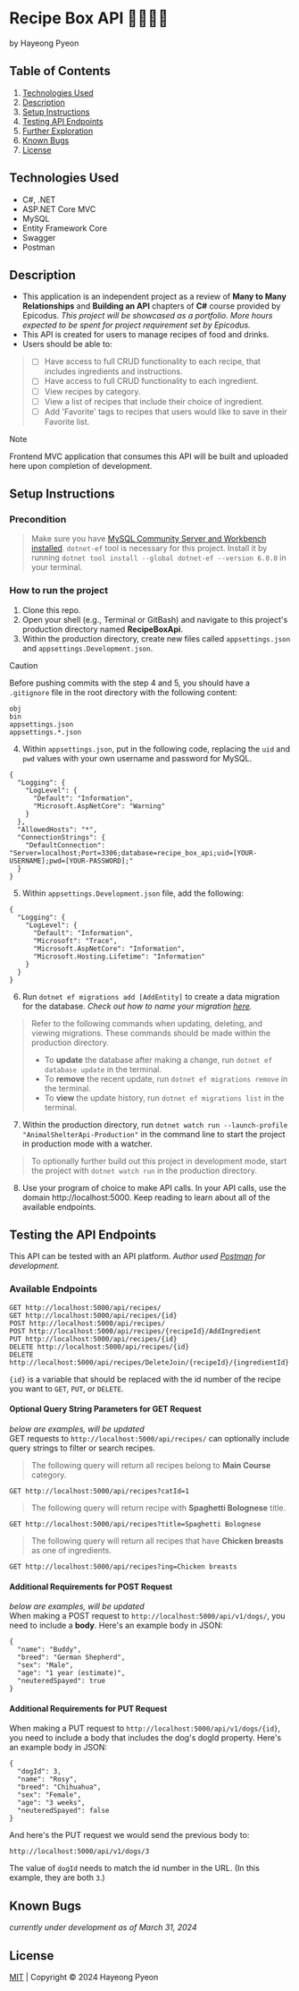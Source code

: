 # Recipe Box API 👩🏻‍🍳📖
by Hayeong Pyeon

## Table of Contents
1. [Technologies Used](#technologies-used)
2. [Description](#description)
3. [Setup Instructions](#setup-instructions)
4. [Testing API Endpoints](#testing-the-api-endpoints)
5. [Further Exploration](#further-exploration-versioning)
4. [Known Bugs](#known-bugs)
5. [License](#license)

## Technologies Used
- C#, .NET
- ASP.NET Core MVC
- MySQL
- Entity Framework Core
- Swagger 
- Postman 

## Description
- This application is an independent project as a review of **Many to Many Relationships** and **Building an API** chapters of **C#** course provided by Epicodus. *This project will be showcased as a portfolio. More hours expected to be spent for project requirement set by Epicodus.*
- This API is created for users to manage recipes of food and drinks.
- Users should be able to: 
> - [ ] Have access to full CRUD functionality to each recipe, that includes ingredients and instructions. 
> - [ ] Have access to full CRUD functionality to each ingredient.
> - [ ] View recipes by category.
> - [ ] View a list of recipes that include their choice of ingredient.
> - [ ] Add 'Favorite' tags to recipes that users would like to save in their Favorite list. 

> [!NOTE]
> Frontend MVC application that consumes this API will be built and uploaded here upon completion of development.

## Setup Instructions
### Precondition
> Make sure you have [MySQL Community Server and Workbench installed](https://full-time.learnhowtoprogram.com/c-and-net/getting-started-with-c/installing-and-configuring-mysql). 
> `dotnet-ef` tool is necessary for this project. Install it by running `dotnet tool install --global dotnet-ef --version 6.0.0` in your terminal. 
### How to run the project
1. Clone this repo.
2. Open your shell (e.g., Terminal or GitBash) and navigate to this project's production directory named **RecipeBoxApi**. 
3. Within the production directory, create new files called `appsettings.json` and `appsettings.Development.json`.
> [!CAUTION]
> Before pushing commits with the step 4 and 5, you should have a `.gitignore` file in the root directory with the following content:
```
obj
bin
appsettings.json
appsettings.*.json
```
4. Within `appsettings.json`, put in the following code, replacing the `uid` and `pwd` values with your own username and password for MySQL. 
```
{
  "Logging": {
    "LogLevel": {
      "Default": "Information",
      "Microsoft.AspNetCore": "Warning"
    }
  },
  "AllowedHosts": "*",
  "ConnectionStrings": {
    "DefaultConnection": "Server=localhost;Port=3306;database=recipe_box_api;uid=[YOUR-USERNAME];pwd=[YOUR-PASSWORD];"
  }
}
```
5. Within `appsettings.Development.json` file, add the following:
```
{
  "Logging": {
    "LogLevel": {
      "Default": "Information",
      "Microsoft": "Trace",
      "Microsoft.AspNetCore": "Information",
      "Microsoft.Hosting.Lifetime": "Information"
    }
  }
}
```
6. Run `dotnet ef migrations add [AddEntity]` to create a data migration for the database. *Check out how to name your migration [here](https://learn.microsoft.com/en-us/ef/core/managing-schemas/migrations/managing?tabs=dotnet-core-cli).*
> Refer to the following commands when updating, deleting, and viewing migrations. These commands should be made within the production directory. 
> - To **update** the database after making a change, run `dotnet ef database update` in the terminal. 
> - To **remove** the recent update, run `dotnet ef migrations remove` in the terminal. 
> - To **view** the update history, run `dotnet ef migrations list` in the terminal. 
7. Within the production directory, run `dotnet watch run --launch-profile "AnimalShelterApi-Production"` in the command line to start the project in production mode with a watcher.
> To optionally further build out this project in development mode, start the project with `dotnet watch run` in the production directory.
8. Use your program of choice to make API calls. In your API calls, use the domain http://localhost:5000. Keep reading to learn about all of the available endpoints.

## Testing the API Endpoints
This API can be tested with an API platform. *Author used [Postman](https://www.postman.com/) for development.*

### Available Endpoints
```
GET http://localhost:5000/api/recipes/
GET http://localhost:5000/api/recipes/{id}
POST http://localhost:5000/api/recipes/
POST http://localhost:5000/api/recipes/{recipeId}/AddIngredient
PUT http://localhost:5000/api/recipes/{id}
DELETE http://localhost:5000/api/recipes/{id}
DELETE http://localhost:5000/api/recipes/DeleteJoin/{recipeId}/{ingredientId}
```
`{id}` is a variable that should be replaced with the id number of the recipe you want to `GET`, `PUT`, or `DELETE`. 

#### Optional Query String Parameters for GET Request
*below are examples, will be updated*    
GET requests to `http://localhost:5000/api/recipes/` can optionally include query strings to filter or search recipes.
> The following query will return all recipes belong to **Main Course** category. 
```
GET http://localhost:5000/api/recipes?catId=1
```
> The following query will return recipe with **Spaghetti Bolognese** title.
```
GET http://localhost:5000/api/recipes?title=Spaghetti Bolognese
```
> The following query will return all recipes that have **Chicken breasts** as one of ingredients. 
```
GET http://localhost:5000/api/recipes?ing=Chicken breasts
```

#### Additional Requirements for POST Request
*below are examples, will be updated*    
When making a POST request to `http://localhost:5000/api/v1/dogs/`, you need to include a **body**. Here's an example body in JSON:
```
{
  "name": "Buddy",
  "breed": "German Shepherd",
  "sex": "Male",
  "age": "1 year (estimate)",
  "neuteredSpayed": true
}
```
#### Additional Requirements for PUT Request
When making a PUT request to `http://localhost:5000/api/v1/dogs/{id}`, you need to include a body that includes the dog's dogId property. Here's an example body in JSON:
```
{
  "dogId": 3,
  "name": "Rosy",
  "breed": "Chihuahua",
  "sex": "Female",
  "age": "3 weeks",
  "neuteredSpayed": false
}
```
And here's the PUT request we would send the previous body to:
```
http://localhost:5000/api/v1/dogs/3
```
The value of `dogId` needs to match the id number in the URL. (In this example, they are both `3`.)

## Known Bugs
*currently under development as of March 31, 2024*

## License
[MIT](/LICENSE.txt) | Copyright © 2024 Hayeong Pyeon